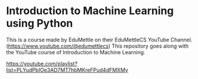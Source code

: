 # Introduction to Machine Learning using Python
This is a course made by EduMettle on their EduMettleCS YouTube Channel. (https://www.youtube.com/@edumettlecs)
This repository goes along with the YouTube course of Introduction to Machine Learning. 

https://youtube.com/playlist?list=PLYudPbIOe3AD7MT7hbMKreFPud4dFMXMy

